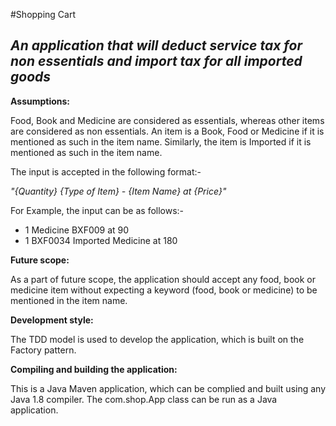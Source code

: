 #Shopping Cart

## *An application that will deduct service tax for non essentials and import tax for all imported goods*

__Assumptions:__

Food, Book and Medicine are considered as essentials, whereas other items are considered as non essentials. An item is a Book, Food or Medicine if it is mentioned as such in the item name. Similarly, the item is Imported if it is mentioned as such in the item name. 


The input is accepted in the following format:- 


*"{Quantity} {Type of Item} - {Item Name} at {Price}"*

For Example, the input can be as follows:-
- 1 Medicine BXF009 at 90
- 1 BXF0034 Imported Medicine at 180


__Future scope:__

As a part of future scope, the application should accept any food, book or medicine item without expecting a keyword (food, book or medicine) to be mentioned in the item name. 


__Development style:__

The TDD model is used to develop the application, which is built on the Factory pattern.


__Compiling and building the application:__

This is a Java Maven application, which can be complied and built using any Java 1.8 compiler. The com.shop.App class can be run as a Java application.
